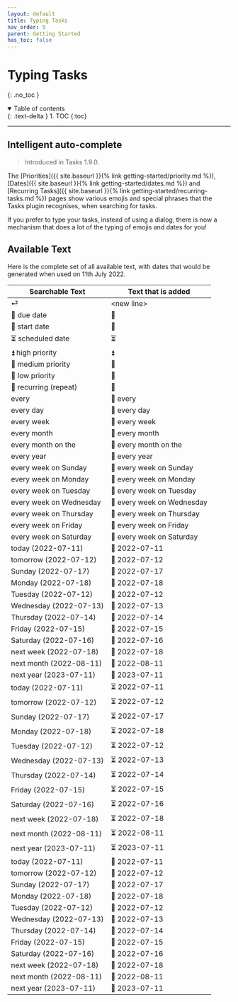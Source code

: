 ```yaml
---
layout: default
title: Typing Tasks
nav_order: 5
parent: Getting Started
has_toc: false
---
```


# Typing Tasks

{: .no_toc }

<details open markdown="block">
  <summary>
    Table of contents
  </summary>
  {: .text-delta }
1. TOC
{:toc}
</details>

---

## Intelligent auto-complete

> Introduced in Tasks 1.9.0.

The [Priorities]({{ site.baseurl }}{% link getting-started/priority.md %}), [Dates]({{ site.baseurl }}{% link getting-started/dates.md %}) and [Recurring Tasks]({{ site.baseurl }}{% link getting-started/recurring-tasks.md %}) pages show various emojis and special phrases that the Tasks plugin recognises, when searching for tasks.

If you prefer to type your tasks, instead of using a dialog, there is now a mechanism that does a
lot of the typing of emojis and dates for you!

## Available Text

Here is the complete set of all available text, with dates that would be generated when used on 11th July 2022.

| Searchable Text         | Text that is added         |
| ----------------------- | -------------------------- |
| ⏎                       | \<new line>                 |
| 📅 due date             | 📅                         |
| 🛫 start date           | 🛫                         |
| ⏳ scheduled date       | ⏳                         |
| ⏫ high priority        | ⏫                         |
| 🔼 medium priority      | 🔼                         |
| 🔽 low priority         | 🔽                         |
| 🔁 recurring (repeat)   | 🔁                         |
| every                   | 🔁 every                   |
| every day               | 🔁 every day               |
| every week              | 🔁 every week              |
| every month             | 🔁 every month             |
| every month on the      | 🔁 every month on the      |
| every year              | 🔁 every year              |
| every week on Sunday    | 🔁 every week on Sunday    |
| every week on Monday    | 🔁 every week on Monday    |
| every week on Tuesday   | 🔁 every week on Tuesday   |
| every week on Wednesday | 🔁 every week on Wednesday |
| every week on Thursday  | 🔁 every week on Thursday  |
| every week on Friday    | 🔁 every week on Friday    |
| every week on Saturday  | 🔁 every week on Saturday  |
| today (2022-07-11)      | 📅 2022-07-11              |
| tomorrow (2022-07-12)   | 📅 2022-07-12              |
| Sunday (2022-07-17)     | 📅 2022-07-17              |
| Monday (2022-07-18)     | 📅 2022-07-18              |
| Tuesday (2022-07-12)    | 📅 2022-07-12              |
| Wednesday (2022-07-13)  | 📅 2022-07-13              |
| Thursday (2022-07-14)   | 📅 2022-07-14              |
| Friday (2022-07-15)     | 📅 2022-07-15              |
| Saturday (2022-07-16)   | 📅 2022-07-16              |
| next week (2022-07-18)  | 📅 2022-07-18              |
| next month (2022-08-11) | 📅 2022-08-11              |
| next year (2023-07-11)  | 📅 2023-07-11              |
| today (2022-07-11)      | ⏳ 2022-07-11              |
| tomorrow (2022-07-12)   | ⏳ 2022-07-12              |
| Sunday (2022-07-17)     | ⏳ 2022-07-17              |
| Monday (2022-07-18)     | ⏳ 2022-07-18              |
| Tuesday (2022-07-12)    | ⏳ 2022-07-12              |
| Wednesday (2022-07-13)  | ⏳ 2022-07-13              |
| Thursday (2022-07-14)   | ⏳ 2022-07-14              |
| Friday (2022-07-15)     | ⏳ 2022-07-15              |
| Saturday (2022-07-16)   | ⏳ 2022-07-16              |
| next week (2022-07-18)  | ⏳ 2022-07-18              |
| next month (2022-08-11) | ⏳ 2022-08-11              |
| next year (2023-07-11)  | ⏳ 2023-07-11              |
| today (2022-07-11)      | 🛫 2022-07-11              |
| tomorrow (2022-07-12)   | 🛫 2022-07-12              |
| Sunday (2022-07-17)     | 🛫 2022-07-17              |
| Monday (2022-07-18)     | 🛫 2022-07-18              |
| Tuesday (2022-07-12)    | 🛫 2022-07-12              |
| Wednesday (2022-07-13)  | 🛫 2022-07-13              |
| Thursday (2022-07-14)   | 🛫 2022-07-14              |
| Friday (2022-07-15)     | 🛫 2022-07-15              |
| Saturday (2022-07-16)   | 🛫 2022-07-16              |
| next week (2022-07-18)  | 🛫 2022-07-18              |
| next month (2022-08-11) | 🛫 2022-08-11              |
| next year (2023-07-11)  | 🛫 2023-07-11              |
